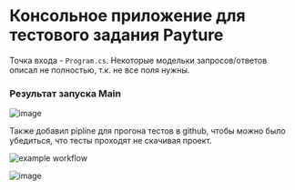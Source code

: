 # Консольное приложение для тестового задания Payture

Точка входа - `Program.cs`. Некоторые модельки запросов/ответов описал не полностью, т.к. не все поля нужны.

### Результат запуска Main
![image](https://github.com/user-attachments/assets/31417a5e-29dc-4f6f-9abc-19ead321ad56)

Также добавил pipline для прогона тестов в github, чтобы можно было убедиться, что тесты проходят не скачивая проект.

![example workflow](https://github.com/lilxtent/PaytureTestTask/actions/workflows/dotnet-desktop.yml/badge.svg)

![image](https://github.com/user-attachments/assets/7045b770-09b9-4094-a011-7cbba6ca31e2)
